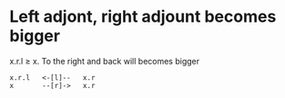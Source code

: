 # Left adjont, right adjount becomes bigger
x.r.l ≥ x. To the right and back will becomes bigger

    x.r.l   <-[l]--   x.r
    x       --[r]->   x.r
